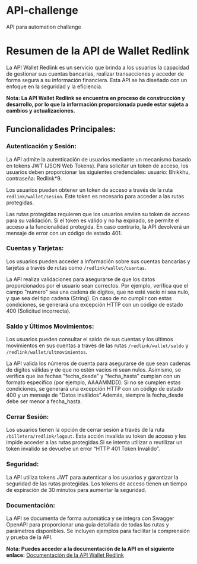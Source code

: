 # API-challenge
API para automation challenge

# Resumen de la API de Wallet Redlink

La API Wallet Redlink es un servicio que brinda a los usuarios la capacidad de gestionar sus cuentas bancarias, realizar transacciones y acceder de forma segura a su información financiera. Esta API se ha diseñado con un enfoque en la seguridad y la eficiencia.

**Nota: La API Wallet Redlink se encuentra en proceso de construcción y desarrollo, por lo que la información proporcionada puede estar sujeta a cambios y actualizaciones.**

## Funcionalidades Principales:

### Autenticación y Sesión:

La API admite la autenticación de usuarios mediante un mecanismo basado en tokens JWT (JSON Web Tokens). Para solicitar un token de acceso, los usuarios deben proporcionar las siguientes credenciales: usuario: Bhikkhu, contraseña: Redlink*9.

Los usuarios pueden obtener un token de acceso a través de la ruta `redlink/wallet/sesion`. Este token es necesario para acceder a las rutas protegidas.

Las rutas protegidas requieren que los usuarios envíen su token de acceso para su validación. Si el token es válido y no ha expirado, se permite el acceso a la funcionalidad protegida. En caso contrario, la API devolverá un mensaje de error con un código de estado 401.

### Cuentas y Tarjetas:

Los usuarios pueden acceder a información sobre sus cuentas bancarias y tarjetas a través de rutas como `/redlink/wallet/cuentas`.

La API realiza validaciones para asegurarse de que los datos proporcionados por el usuario sean correctos. Por ejemplo, verifica que el campo "numero" sea una cadena de dígitos, que no esté vacío ni sea nulo, y que sea del tipo cadena (String). En caso de no cumplir con estas condiciones, se generará una excepción HTTP con un código de estado 400 (Solicitud incorrecta).

### Saldo y Últimos Movimientos:

Los usuarios pueden consultar el saldo de sus cuentas y los últimos movimientos en sus cuentas a través de las rutas `/redlink/wallet/saldo` y `/redlink/wallet/ultmovimientos`.

La API valida los números de cuenta para asegurarse de que sean cadenas de dígitos válidas y de que no estén vacíos ni sean nulos. Asimismo, se verifica que las fechas "fecha_desde" y "fecha_hasta" cumplan con un formato específico (por ejemplo, AAAAMMDD). Si no se cumplen estas condiciones, se generará una excepción HTTP con un código de estado 400 y un mensaje de "Datos inválidos".Además, siempre la fecha_desde debe ser menor a fecha_hasta.

### Cerrar Sesión:

Los usuarios tienen la opción de cerrar sesión a través de la ruta `/billetera/redlink/logout`. Esta acción invalida su token de acceso y les impide acceder a las rutas protegidas.Si se intenta utilizar o reutilizar un token invalido se devuelve un error “HTTP 401 Token Invalido”. 

### Seguridad:

La API utiliza tokens JWT para autenticar a los usuarios y garantizar la seguridad de las rutas protegidas. Los tokens de acceso tienen un tiempo de expiración de 30 minutos para aumentar la seguridad.

### Documentación:

La API se documenta de forma automática y se integra con Swagger OpenAPI para proporcionar una guía detallada de todas las rutas y parámetros disponibles. Se incluyen ejemplos para facilitar la comprensión y prueba de la API.

**Nota: Puedes acceder a la documentación de la API en el siguiente enlace:**
[Documentación de la API Wallet Redlink](https://api-challenge-wallet.onrender.com/docs)

